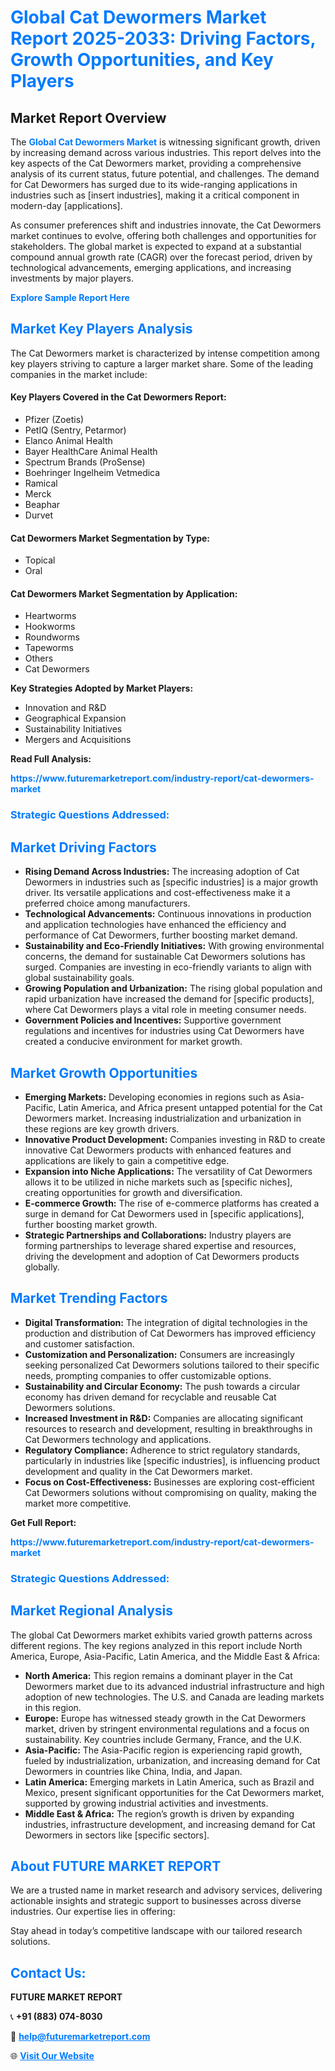 <h1 style="color: #007BFF;">Global Cat Dewormers Market Report 2025-2033: Driving Factors, Growth Opportunities, and Key Players</h1>

<section id="overview">
<h2>Market Report Overview</h2>
<p>The <a href="https://www.futuremarketreport.com/industry-report/cat-dewormers-market" style="color: #007BFF; text-decoration: none;"><strong>Global Cat Dewormers Market</strong></a> is witnessing significant growth, driven by increasing demand across various industries. This report delves into the key aspects of the Cat Dewormers market, providing a comprehensive analysis of its current status, future potential, and challenges. The demand for Cat Dewormers has surged due to its wide-ranging applications in industries such as [insert industries], making it a critical component in modern-day [applications].</p>
<p>As consumer preferences shift and industries innovate, the Cat Dewormers market continues to evolve, offering both challenges and opportunities for stakeholders. The global market is expected to expand at a substantial compound annual growth rate (CAGR) over the forecast period, driven by technological advancements, emerging applications, and increasing investments by major players.</p>
</section>

<section id="overview">
<p><a href="https://www.futuremarketreport.com/request-sample/reportId=125740" style="color: #007BFF; text-decoration: none;"><strong>Explore Sample Report Here</strong></a></p>
</section>

<section id="key-players">
<h2 style="color: #007BFF;">Market Key Players Analysis</h2>
<p>The Cat Dewormers market is characterized by intense competition among key players striving to capture a larger market share. Some of the leading companies in the market include:</p>
<h4>Key Players Covered in the Cat Dewormers Report:</h4>
<ul><li>Pfizer (Zoetis)</li><li>PetIQ (Sentry, Petarmor)</li><li>Elanco Animal Health</li><li>Bayer HealthCare Animal Health</li><li>Spectrum Brands (ProSense)</li><li>Boehringer Ingelheim Vetmedica</li><li>Ramical</li><li>Merck</li><li>Beaphar</li><li>Durvet</li></ul>
<h4>Cat Dewormers Market Segmentation by Type:</h4>
<ul><li>Topical</li><li>Oral</li></ul>

<h4>Cat Dewormers Market Segmentation by Application:</h4>
<ul><li>Heartworms</li><li>Hookworms</li><li>Roundworms</li><li>Tapeworms</li><li>Others</li><li>Cat Dewormers</li></ul>
<p><strong>Key Strategies Adopted by Market Players:</strong></p>
<ul>
<li>Innovation and R&D</li>
<li>Geographical Expansion</li>
<li>Sustainability Initiatives</li>
<li>Mergers and Acquisitions</li>
</ul>
</section>

<section>
<p><strong>Read Full Analysis: </strong></p><a href="https://www.futuremarketreport.com/industry-report/cat-dewormers-market" style="color: #007BFF; text-decoration: none;"><strong>https://www.futuremarketreport.com/industry-report/cat-dewormers-market</strong></a>
<h3 style="color: #007BFF;">Strategic Questions Addressed:</h3>
</section>

<section id="driving-factors">
<h2 style="color: #007BFF;">Market Driving Factors</h2>
<ul>
<li><strong>Rising Demand Across Industries:</strong> The increasing adoption of Cat Dewormers in industries such as [specific industries] is a major growth driver. Its versatile applications and cost-effectiveness make it a preferred choice among manufacturers.</li>
<li><strong>Technological Advancements:</strong> Continuous innovations in production and application technologies have enhanced the efficiency and performance of Cat Dewormers, further boosting market demand.</li>
<li><strong>Sustainability and Eco-Friendly Initiatives:</strong> With growing environmental concerns, the demand for sustainable Cat Dewormers solutions has surged. Companies are investing in eco-friendly variants to align with global sustainability goals.</li>
<li><strong>Growing Population and Urbanization:</strong> The rising global population and rapid urbanization have increased the demand for [specific products], where Cat Dewormers plays a vital role in meeting consumer needs.</li>
<li><strong>Government Policies and Incentives:</strong> Supportive government regulations and incentives for industries using Cat Dewormers have created a conducive environment for market growth.</li>
</ul>
</section>

<section id="growth-opportunities">
<h2 style="color: #007BFF;">Market Growth Opportunities</h2>
<ul>
<li><strong>Emerging Markets:</strong> Developing economies in regions such as Asia-Pacific, Latin America, and Africa present untapped potential for the Cat Dewormers market. Increasing industrialization and urbanization in these regions are key growth drivers.</li>
<li><strong>Innovative Product Development:</strong> Companies investing in R&D to create innovative Cat Dewormers products with enhanced features and applications are likely to gain a competitive edge.</li>
<li><strong>Expansion into Niche Applications:</strong> The versatility of Cat Dewormers allows it to be utilized in niche markets such as [specific niches], creating opportunities for growth and diversification.</li>
<li><strong>E-commerce Growth:</strong> The rise of e-commerce platforms has created a surge in demand for Cat Dewormers used in [specific applications], further boosting market growth.</li>
<li><strong>Strategic Partnerships and Collaborations:</strong> Industry players are forming partnerships to leverage shared expertise and resources, driving the development and adoption of Cat Dewormers products globally.</li>
</ul>
</section>

<section id="trending-factors">
<h2 style="color: #007BFF;">Market Trending Factors</h2>
<ul>
<li><strong>Digital Transformation:</strong> The integration of digital technologies in the production and distribution of Cat Dewormers has improved efficiency and customer satisfaction.</li>
<li><strong>Customization and Personalization:</strong> Consumers are increasingly seeking personalized Cat Dewormers solutions tailored to their specific needs, prompting companies to offer customizable options.</li>
<li><strong>Sustainability and Circular Economy:</strong> The push towards a circular economy has driven demand for recyclable and reusable Cat Dewormers solutions.</li>
<li><strong>Increased Investment in R&D:</strong> Companies are allocating significant resources to research and development, resulting in breakthroughs in Cat Dewormers technology and applications.</li>
<li><strong>Regulatory Compliance:</strong> Adherence to strict regulatory standards, particularly in industries like [specific industries], is influencing product development and quality in the Cat Dewormers market.</li>
<li><strong>Focus on Cost-Effectiveness:</strong> Businesses are exploring cost-efficient Cat Dewormers solutions without compromising on quality, making the market more competitive.</li>
</ul>
</section>

<section>
<p><strong>Get Full Report: </strong></p><a href="https://www.futuremarketreport.com/industry-report/cat-dewormers-market" style="color: #007BFF; text-decoration: none;"><strong>https://www.futuremarketreport.com/industry-report/cat-dewormers-market</strong></a>
<h3 style="color: #007BFF;">Strategic Questions Addressed:</h3>
</section>


<section id="regional-analysis">
<h2 style="color: #007BFF;">Market Regional Analysis</h2>
<p>The global Cat Dewormers market exhibits varied growth patterns across different regions. The key regions analyzed in this report include North America, Europe, Asia-Pacific, Latin America, and the Middle East & Africa:</p>
<ul>
<li><strong>North America:</strong> This region remains a dominant player in the Cat Dewormers market due to its advanced industrial infrastructure and high adoption of new technologies. The U.S. and Canada are leading markets in this region.</li>
<li><strong>Europe:</strong> Europe has witnessed steady growth in the Cat Dewormers market, driven by stringent environmental regulations and a focus on sustainability. Key countries include Germany, France, and the U.K.</li>
<li><strong>Asia-Pacific:</strong> The Asia-Pacific region is experiencing rapid growth, fueled by industrialization, urbanization, and increasing demand for Cat Dewormers in countries like China, India, and Japan.</li>
<li><strong>Latin America:</strong> Emerging markets in Latin America, such as Brazil and Mexico, present significant opportunities for the Cat Dewormers market, supported by growing industrial activities and investments.</li>
<li><strong>Middle East & Africa:</strong> The region’s growth is driven by expanding industries, infrastructure development, and increasing demand for Cat Dewormers in sectors like [specific sectors].</li>
</ul>
</section>

<footer>
<h2 style="color: #007BFF;">About FUTURE MARKET REPORT</h2>
<p>We are a trusted name in market research and advisory services, delivering actionable insights and strategic support to businesses across diverse industries. Our expertise lies in offering:</p>

<p>Stay ahead in today’s competitive landscape with our tailored research solutions.</p>

<h2 style="color: #007BFF;">Contact Us:</h2>
<p><strong>FUTURE MARKET REPORT</strong></p>
<p>📞 <strong>+91 (883) 074-8030</strong></p>
<p>📧 <strong><a href="mailto:help@futuremarketreport.com" style="color: #007BFF;">help@futuremarketreport.com</a></strong></p>
<p>🌐 <strong><a href="https://www.futuremarketreport.com/" style="color: #007BFF;">Visit Our Website</a></strong></p>
</footer>